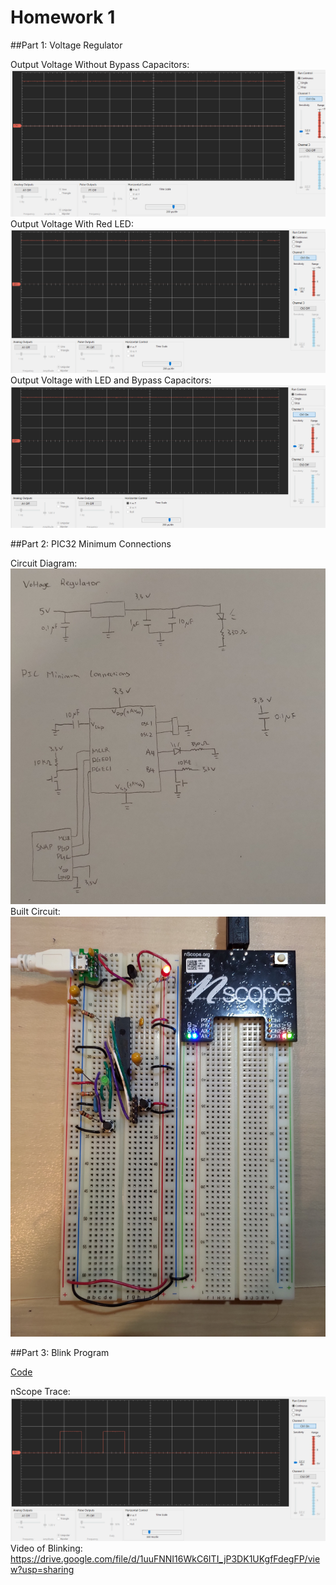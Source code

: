 # Homework 1

##Part 1: Voltage Regulator

Output Voltage Without Bypass Capacitors:
![nocap](nocap.png)
Output Voltage With Red LED:
![withLED](withLED.png)
Output Voltage with LED and Bypass Capacitors:
![withLEDcap](withLEDcap.png)

##Part 2: PIC32 Minimum Connections

Circuit Diagram:
![circuit_diagram](circuit_diagram.jpg)
Built Circuit:
![built_circuit](built_circuit.jpg)

##Part 3: Blink Program

[Code](https://github.com/richardy5667/me433_AdvancedMechatronics/blob/master/HW1/HW1.X/main.c)

nScope Trace:
![trace](blink_trace.png)
Video of Blinking:
https://drive.google.com/file/d/1uuFNNI16WkC6ITI_jP3DK1UKgfFdegFP/view?usp=sharing
